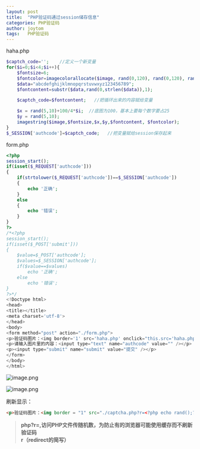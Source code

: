 ```yaml
---
layout: post
title:  "PHP验证码通过session储存信息"
categories: PHP验证码
author: joytom
tags:   PHP验证码
---
```


haha.php
```php
$captch_code='';    //定义一个新变量
for($i=0;$i<4;$i++){
	$fontsize=6;
	$fontcolor=imagecolorallocate($image, rand(0,120), rand(0,120), rand(0,120));
	$data="abcdefghijklmnopqrstuvwxyz123456789";
	$fontcontent=substr($data,rand(0,strlen($data)),1);

	$captch_code=$fontcontent;   //把循环出来的内容赋给变量

	$x = rand(5,10)+100/4*$i;  //底图为100，基本上要每个数字要占25
	$y = rand(5,10);
	imagestring($image,$fontsize,$x,$y,$fontcontent, $fontcolor);
}
$_SESSION['authcode']=$captch_code;   //把变量赋给session保存起来
```
form.php
```php
<?php
session_start();
if(isset($_REQUEST['authcode']))
{
	if(strtolower($_REQUEST['authcode'])==$_SESSION['authcode'])
	{
		echo '正确';
	}
	else
	{
		echo '错误';
	}
}
?>
/*<?php
session_start();
if(isset($_POST['submit']))
{
	$value=$_POST['authcode'];
	$values=$_SESSION['authcode'];
	if($value==$values)
		echo '正确';
	else
		echo '错误';
}
?>*/
<!Doctype html>
<head>
<title></title>
<meta charset='utf-8'>
</head>
<body>
<form method="post" action="./form.php">
<p>验证码图片：<img border='1' src='haha.php' onclick="this.src='haha.php?t=' + Math.random()" title="点击刷新"/> </p>
<p>请输入图片里的内容：<input type="text" name="authcode" value="" /></p>
<p><input type="submit" name="submit" value="提交" /></p>
</form>
</body>
</html>
```
![image.png](https://upload-images.jianshu.io/upload_images/13570975-1ca7f95db9b7b67a.png?imageMogr2/auto-orient/strip%7CimageView2/2/w/1240)

![image.png](https://upload-images.jianshu.io/upload_images/13570975-64c587af42491557.png?imageMogr2/auto-orient/strip%7CimageView2/2/w/1240)

刷新显示：
  ```html
<p>验证码图片：<img border = "1" src="./captcha.php?r=<?php echo rand();?>"width:100px,height:100px" /></p>
```
>**php?r=<?PHP echo rand(); ?>,访问PHP文件传随机数，为防止有的浏览器可能使用缓存而不刷新验证码<br/>r（redirect的简写）**
